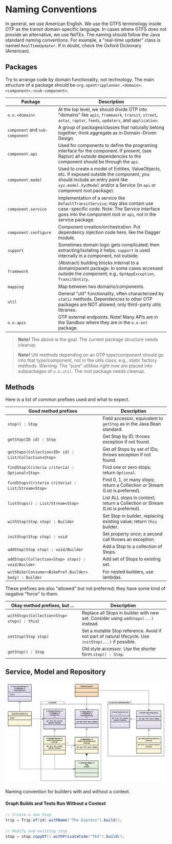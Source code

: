 # Naming Conventions

In general, we use American English. We use the GTFS terminology inside OTP as the transit
domain-specific language. In cases where GTFS does not provide an alternative, we use NeTEx. The
naming  should follow the Java standard naming conventions. For example, a "real-time updater" class
is named `RealTimeUpdater`. If in doubt, check the Oxford Dictionary (American).

## Packages

Try to arrange code by domain functionality, not technology. The main structure of a package should
be `org.opentripplanner.<domain>.<component>.<sub-component>`.

| Package                         | Description                                                                                                                                                                                                 |
| ------------------------------- |-------------------------------------------------------------------------------------------------------------------------------------------------------------------------------------------------------------|
| `o.o.<domain>`                  | At the top level, we should divide OTP into "domains" like `apis`, `framework`, `transit`, `street`, `astar`, `raptor`, `feeds`, `updaters`, and `application`.                                             |
| `component` and `sub-component` | A group of packages/classes that naturally belong together; think aggregate as in Domain-Driven Design.                                                                                                     |
| `component.api`                 | Used for components to define the programing interface for the component. If present, (see Raptor) all outside dependencies to the component should be through the `api`.                                   |
| `component.model`               | Used to create a model of Entities, ValueObjects, etc. If exposed outside the component, you should include an entry point like `xyz.model.XyzModel` and/or a Service (in `api` or component root package). |
| `component.service`             | Implementation of a service like `DefaultTransitService`; may also contain use case-specific code. Note: The Service interface goes into the component root or `api`, not in the service package.           |
| `component.configure`           | Component creation/orchestration. Put dependency injection code here, like the Dagger module.                                                                                                               |
| `support`                       | Sometimes domain logic gets complicated; then extracting/isolating it helps. `support` is used internally in a component, not outside.                                                                      |
| `framework`                     | (Abstract) building blocks internal to a domain/parent package. In some cases accessed outside the component; e.g., `OptAppException`, `TransitEntity`.                                                     |
| `mapping`                       | Map between two domains/components.                                                                                                                                                                         |
| `util`                          | General "util" functionality, often characterized by `static` methods. Dependencies to other OTP packages are NOT allowed; only third-party utils libraries.                                                |
| `o.o.apis`                      | OTP external endpoints. Note! Many APIs are in the Sandbox where they are in the `o.o.ext` package.                                                                                                         |

> **Note!** The above is the goal. The current package structure needs cleanup.

> **Note!** Util methods depending on an OTP type/component should go into that type/component, not
> in the utils class; e.g., static factory methods. Warning: The "pure" utilities right now are
> placed into subpackages of `o.o.util`. The root package needs cleanup.

## Methods

Here is a list of common prefixes used and what to expect.

| Good method prefixes                                  | Description                                                                   |
|-------------------------------------------------------|-------------------------------------------------------------------------------|
| `stop() : Stop`                                       | Field accessor, equivalent to `getStop` as in the Java Bean standard.         |
| `getStop(ID id) : Stop`                               | Get Stop by ID; throws exception if not found.                                |
| `getStops(Collection<ID> id) : List/Collection<Stop>` | Get _all_ Stops by set of IDs; throws exception if not found.                 |
| `findStop(Criteria criteria) : Optional<Stop>`        | Find one or zero stops; return `Optional`.                                    |
| `findStops(Criteria criteria) : List/Stream<Stop>`    | Find 0, 1, or many stops; return a Collection or Stream (List is preferred).  |
| `listStops() : List/Stream<Stop>`                     | List ALL stops in context; return a Collection or Stream (List is preferred). |
| `withStop(Stop stop) : Builder`                       | Set Stop in builder, replacing existing value; return `this` builder.         |
| `initStop(Stop stop) : void`                          | Set property _once_; a second call throws an exception.                       |
| `addStop(Stop stop) : void/Builder`                   | Add a Stop to a collection of Stops.                                          |
| `addStops(Collection<Stop> stops) : void/Builder`     | Add set of Stops to existing set.                                             |
| `withBike(Consumer<BikePref.Builder> body) : Builder` | For nested builders, use lambdas.                                             |

These prefixes are also "allowed" but not preferred; they have some kind of negative "force" to
them.

| Okay method prefixes, but ...               | Description                                                                                            |
|---------------------------------------------|--------------------------------------------------------------------------------------------------------|
| `withStops(Collection<Stop> stops) : this`) | Replace all Stops in builder with new set. Consider using `addStops(...)` instead.                     |
| `setStop(Stop stop)`                        | Set a mutable Stop reference. Avoid if not part of natural lifecycle. Use `initStop(...)` if possible. |
| `getStop() : Stop`                          | Old style accessor. Use the shorter form `stop() : Stop`.                                              |

## Service, Model and Repository

![MainModelOverview](../images/ServiceModelOverview.png)

Naming convention for builders with and without a context.

#### Graph Builds and Tests Run Without a Context

```java
// Create a new Stop
trip = Trip.of(id).withName("The Express").build();

// Modify and existing stop
stop = stop.copyOf().withPrivateCode("TEX").build();
```
